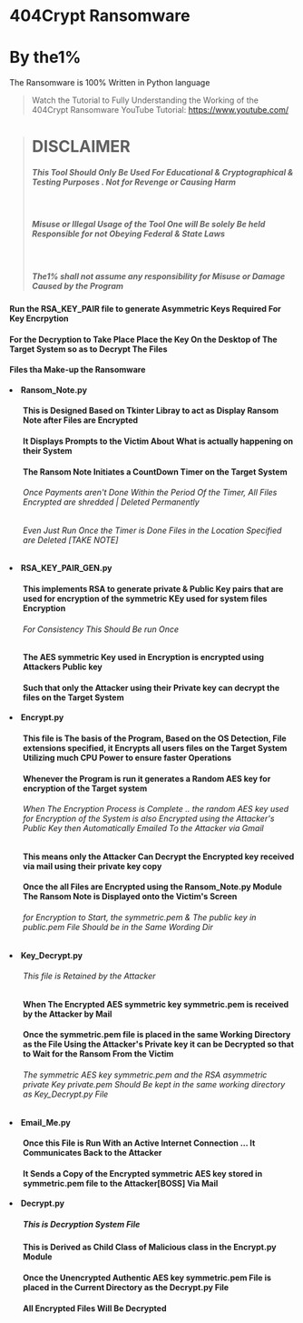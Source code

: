 <h1>404Crypt Ransomware</h1>
<h1>By the1%</h1>

The Ransomware is 100% Written in Python language
> Watch the Tutorial to Fully Understanding the Working of the 404Crypt Ransomware
YouTube Tutorial: https://www.youtube.com/

> <h1>DISCLAIMER</h1>
> <h5>This Tool Should Only Be Used For Educational & Cryptographical & Testing Purposes . Not for Revenge or Causing Harm</h5>
> <h5><br><br>Misuse or Illegal Usage of the Tool One will Be solely Be held Responsible for not Obeying Federal & State Laws</h5>
> <h5><br><br>The1% shall not assume any responsibility for Misuse or Damage Caused by the Program</h5>

<h4>Run the RSA_KEY_PAIR file to generate Asymmetric Keys Required For Key Encrpytion</h4>
<h4>For the Decryption to Take Place Place the Key On the Desktop of The Target System so as to Decrypt The Files
<h4>Files tha Make-up the Ransomware</h4>
<li><b>Ransom_Note.py</b></li>
    <ol>
    <h4>This is Designed Based on Tkinter Libray to act as Display Ransom Note after Files are Encrypted</h4>
    <h4>It Displays Prompts to the Victim About What is actually happening on their System</h4>
    <h4>The Ransom Note Initiates a CountDown Timer on the Target System</h4>
    <h6>Once Payments aren't Done Within the Period Of the Timer, All Files Encrypted are shredded | Deleted Permanently</h6>
    <h6>Even Just Run Once the Timer is Done Files in the Location Specified are Deleted [TAKE NOTE]</h6>
    </ol>

<li><b>RSA_KEY_PAIR_GEN.py</b></li> 
    <ol>
    <h4>This implements RSA to generate private & Public Key pairs that are used for encryption of the symmetric KEy used for system files Encryption</h4>
    <h6>For Consistency This Should Be run Once </h6>
    <h4>The AES symmetric Key used in Encryption is encrypted using Attackers Public key</h4>
    <h4>Such that only the Attacker using their Private key can decrypt the files on the Target System</h4>
    </ol>

<li><b>Encrypt.py</b></li> 
    <ol>
    <h4>This file is The basis of the Program, Based on the OS Detection, File extensions specified, it Encrypts all users files on the Target System Utilizing much CPU Power to ensure faster Operations</h4>
    <h4>Whenever the Program is run it generates a Random AES key for encryption of the Target system</h4>
    <h6>When The Encryption Process is Complete .. the random AES key used for Encryption of the System is also Encrypted using the Attacker's Public Key then Automatically Emailed To the Attacker via Gmail</h6>
    <h4>This means only the Attacker Can Decrypt the Encrypted key received via mail using their private key copy</h4>
    <h4>Once the all Files are Encrypted using the <b>Ransom_Note.py Module</b> The Ransom Note is Displayed onto the Victim's Screen</h4>
    <h6>for Encryption to Start, the symmetric.pem & The public key in public.pem File Should be in the Same Wording Dir</h6>
    </ol>

<li><b>Key_Decrypt.py</b></li> 
    <ol>
    <h6>This file is Retained by the Attacker</h6>
    <h4>When The Encrypted AES symmetric key symmetric.pem is received by the Attacker by Mail</h4>
    <h4>Once the symmetric.pem file is placed in the same Working Directory as the File Using the Attacker's Private key it can be Decrypted so that to Wait for the Ransom From the Victim</h4>
    <h6>The symmetric AES key symmetric.pem and the RSA asymmetric private Key private.pem Should Be kept in the same working directory as Key_Decrypt.py File</h6>
    </ol>

<li><b>Email_Me.py</b></li> 
    <ol>
    <h4>Once this File is Run With an Active Internet Connection ... It Communicates Back to the Attacker</h4>
    <h4>It Sends a Copy of the Encrypted symmetric AES key stored in symmetric.pem file to the Attacker[BOSS] Via Mail</h4>
    </ol>
<li><b>Decrypt.py</b></li> 
    <ol>
    <h5>This is Decryption System File  </h5>
    <h4>This is Derived as Child Class of Malicious class in the Encrypt.py Module</h4>
    <h4>Once the Unencrypted Authentic AES key symmetric.pem File is placed in the Current Directory as the Decrypt.py File</h4>
    <h4>All Encrypted Files Will Be Decrypted </h4>
    </ol>
